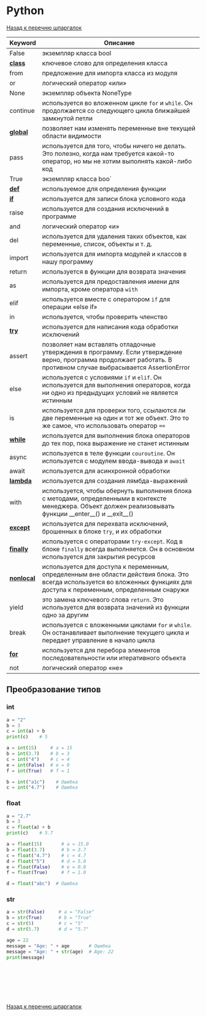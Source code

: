 # Python

[Назад к перечню шпаргалок][back]

| Keyword                              | Описание                                                                                                                                                                                    |
|--------------------------------------|---------------------------------------------------------------------------------------------------------------------------------------------------------------------------------------------|
| False                                | экземпляр класса bool                                                                                                                                                                       | 
| **[class](class.md)**                | ключевое слово для определения класса                                                                                                                                                       | 
| from                                 | предложение для импорта класса из модуля                                                                                                                                                    | 
| or                                   | логический оператор «или»                                                                                                                                                                   | 
| None                                 | экземпляр объекта NoneType                                                                                                                                                                  | 
| continue                             | используется во вложенном цикле `for` и `while`. Он продолжается со следующего цикла ближайшей замкнутой петли                                                                              | 
| **[global](def.md#global-id)**       | позволяет нам изменять переменные вне текущей области видимости                                                                                                                             | 
| pass                                 | используется для того, чтобы ничего не делать. Это полезно, когда нам требуется какой-то оператор, но мы не хотим выполнять какой-либо код                                                  | 
| True                                 | экземпляр класса boo`                                                                                                                                                                       | 
| **[def](def.md)**                    | используемое для определения функции                                                                                                                                                        | 
| **[if](if.md)**                      | используется для записи блока условного кода                                                                                                                                                | 
| raise                                | используется для создания исключений в программе                                                                                                                                            | 
| and                                  | логический оператор «и»                                                                                                                                                                     | 
| del                                  | используется для удаления таких объектов, как переменные, список, объекты и т. д.                                                                                                           | 
| import                               | используется для импорта модулей и классов в нашу программу                                                                                                                                 | 
| return                               | используется в функции для возврата значения                                                                                                                                                | 
| as                                   | используется для предоставления имени для импорта, кроме оператора `with`                                                                                                                   | 
| elif                                 | используется вместе с оператором `if` для операции «else if»                                                                                                                                | 
| in                                   | используется, чтобы проверить членство                                                                                                                                                      | 
| **[try](try-except-finally.md)**     | используется для написания кода обработки исключений                                                                                                                                        | 
| assert                               | позволяет нам вставлять отладочные утверждения в программу. Если утверждение верно, программа продолжает работать. В противном случае выбрасывается AssertionError                          | 
| else                                 | используется с условиями `if` и `elif`. Он используется для выполнения операторов, когда ни одно из предыдущих условий не является истинным                                                 | 
| is                                   | используется для проверки того, ссылаются ли две переменные на один и тот же объект. Это то же самое, что использовать оператор `==`                                                        | 
| **[while](while.md)**                | используется для выполнения блока операторов до тех пор, пока выражение не станет истинным                                                                                                  | 
| async                                | используется в теле функции `couroutine`. Он используется с модулем ввода-вывода и `await`                                                                                                  | 
| await                                | используется для асинхронной обработки                                                                                                                                                      | 
| **[lambda](lambda.md)**              | используется для создания лямбда-выражений                                                                                                                                                  | 
| with                                 | используется, чтобы обернуть выполнения блока с методами, определенными в контексте менеджера. Объект должен реализовывать функции &#95;&#95;enter&#95;&#95;() и &#95;&#95;exit&#95;&#95;() | 
| **[except](try-except-finally.md)**  | используется для перехвата исключений, брошенных в блоке `try`, и их обработки                                                                                                              | 
| **[finally](try-except-finally.md)** | используется с операторами `try-except`. Код в блоке `finally` всегда выполняется. Он в основном используется для закрытия ресурсов                                                         | 
| **[nonlocal](def.md#nonlocal-id)**   | используется для доступа к переменным, определенным вне области действия блока. Это всегда используется во вложенных функциях для доступа к переменным, определенным снаружи                | 
| yield                                | это замена ключевого слова `return`. Это используется для возврата значений из функции одно за другим                                                                                       | 
| break                                | используется с вложенными циклами `for` и `while`. Он останавливает выполнение текущего цикла и передает управление в начало цикла                                                          | 
| **[for](for.md)**                    | используется для перебора элементов последовательности или итеративного объекта                                                                                                             | 
| not                                  | логический оператор «не»                                                                                                                                                                    | 

## Преобразование типов

### int

```python
a = "2"
b = 3
c = int(a) + b
print(c)    # 5
```

```python
a = int(15)     # a = 15
b = int(3.7)    # b = 3
c = int("4")    # c = 4
e = int(False)  # e = 0
f = int(True)   # f = 1
```

```python
b = int("a1c")    # Ошибка
c = int("4.7")    # Ошибка
```

### float

```python
a = "2.7"
b = 3
c = float(a) + b
print(c)    # 5.7
```

```python
a = float(15)       # a = 15.0
b = float(3.7)      # b = 3.7
c = float("4.7")    # c = 4.7
d = float("5")      # d = 5.0
e = float(False)    # e = 0.0
f = float(True)     # f = 1.0
```

```python
d = float("abc")  # Ошибка
```

### str

```python
a = str(False)     # a = "False"
b = str(True)      # b = "True"
c = str(5)         # c = "5"
d = str(5.7)       # d = "5.7"
```

```python
age = 22
message = "Age: " + age       # Ошибка
message = "Age: " + str(age)  # Age: 22
print(message)
```

```python

```

```python

```

```python

```

```python

```

```python

```

```python

```

```python

```

[Назад к перечню шпаргалок][back]

[back]: <../.> "Назад к перечню шпаргалок"